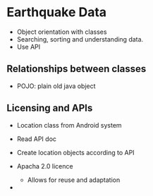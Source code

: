 # Earthquake Data

- Object orientation with classes
- Searching, sorting and understanding data.
- Use API

## Relationships between classes

- POJO: plain old java object

## Licensing and APIs

- Location class from Android system
- Read API doc
- Create location objects according to API
- Apacha 2.0 licence
  - Allows for reuse and adaptation

- 
